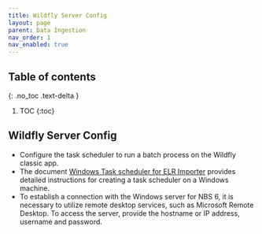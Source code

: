 ```yaml
---
title: Wildfly Server Config
layout: page
parent: Data Ingestion
nav_order: 1
nav_enabled: true
---
```


## Table of contents
{: .no_toc .text-delta }

1. TOC
{:toc}

## Wildfly Server Config

- Configure the task scheduler to run a batch process on the Wildfly classic app.
- The document [Windows Task scheduler for ELR Importer](https://cdc-nbs.atlassian.net/wiki/spaces/NM/pages/322830337/Windows+Task+scheduler+for+ELRImporter) provides detailed instructions for creating a task scheduler on a Windows machine.
- To establish a connection with the Windows server for NBS 6, it is necessary to utilize remote desktop services, such as Microsoft Remote Desktop. To access the server, provide the hostname or IP address, username and password.
